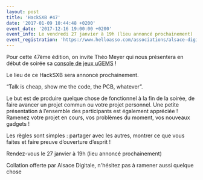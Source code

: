 ```yaml
---
layout: post
title: 'HackSXB #47'
date: '2017-01-09 10:44:48 +0200'
event_date: '2017-12-16 19:00:00 +0200'
event_info: Le vendredi 27 janvier à 19h (lieu annoncé prochainement)
event_registration: 'https://www.helloasso.com/associations/alsace-digitale/evenements/hacksxb-47'
---
```

Pour cette 47ème édition, on invite Théo Meyer qui nous présentera en début de soirée sa [console de jeux uGEMS](http://www.u-gems.com/) ! 

Le lieu de ce HackSXB sera annoncé prochainement.

“Talk is cheap, show me the code, the PCB, whatever”.

Le but est de produire quelque chose de fonctionnel à la fin de la soirée, de faire avancer un projet commun ou votre projet personnel. Une petite présentation à l’ensemble des participants est également appréciée ! Ramenez votre projet en cours, vos problèmes du moment, vos nouveaux gadgets !

Les règles sont simples : partager avec les autres, montrer ce que vous faites et faire preuve d’ouverture d’esprit !

Rendez-vous le 27 janvier à 19h (lieu annoncé prochainement)

Collation offerte par Alsace Digitale, n'hésitez pas à ramener aussi quelque chose